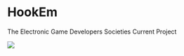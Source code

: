 # HookEm
The Electronic Game Developers Societies Current Project

![](https://media.giphy.com/media/lgcUUCXgC8mEo/giphy.gif)
